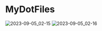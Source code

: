 # MyDotFiles
![2023-09-05_02-15](https://github.com/Muhammad95959/DotFiles/assets/75130655/f04dd54c-996a-4252-9525-7aa88cc7422b)
![2023-09-05_02-16](https://github.com/Muhammad95959/DotFiles/assets/75130655/14ec37f7-bdb9-406d-849a-2b0530eab6b6)
